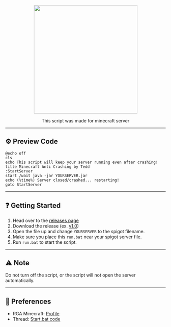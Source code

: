 <p align="center">
  <a href="#"><img width="325" height="340" src="https://cdn.discordapp.com/attachments/1128691851982028911/1136231398194286613/image-removebg-preview.png"></a>

<div align="center">
   This script was made for minecraft server
</div>

---
## ⚙ Preview Code 
```
@echo off
cls
echo This script will keep your server running even after crashing!
title Minecraft Anti Crashing by Tedd
:StartServer
start /wait java -jar YOURSERVER.jar
echo (%time%) Server closed/crashed... restarting!
goto StartServer
```

---
## ❓ Getting Started

1. Head over to the [releases page](https://github.com/tedddeptrai/run.bat/releases/)
2. Download the release (ex. [v1.0](https://github.com/tedddeptrai/run.bat/releases/tag/v1.0))
3. Open the file up and change `YOURSERVER` to the spigot filename.
4. Make sure you place this `run.bat` near your spigot server file.
5. Run `run.bat` to start the script.
   
---
## ⚠ Note
Do not turn off the script, or the script will not open the server automatically.

---
## 🎣 Preferences
- RGA Minecraft: [Profile](https://www.spigotmc.org/members/rgaminecraft.70017/)
- Thread: [Start.bat code](https://www.spigotmc.org/threads/start-bat-code.91155/)
